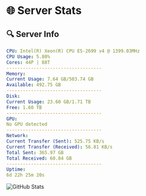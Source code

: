 # 🌐 Server Stats
## 🔍 Server Info
```yaml
CPU: Intel(R) Xeon(R) CPU E5-2699 v4 @ 1399.03MHz
CPU Usage: 5.80%
Cores: 44P | 88T
-----------------------------------
Memory:
Current Usage: 7.64 GB/503.74 GB
Available: 492.75 GB
-----------------------------------
Disk:
Current Usage: 23.60 GB/1.71 TB
Free: 1.60 TB
-----------------------------------
GPU:
No GPU detected
-----------------------------------
Network:
Current Transfer (Sent): 525.75 KB/s
Current Transfer (Received): 56.81 KB/s
Total Sent: 365.97 GB
Total Received: 60.84 GB
-----------------------------------
Uptime:
6d 22h 25m 20s
```
![GitHub Stats](https://img.shields.io/badge/Updated-2025-04-26_15:34:08-blue)